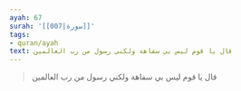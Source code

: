 ```yaml
---
ayah: 67
surah: '[[007|سورة]]'
tags:
- quran/ayah
text: قال يا قوم ليس بي سفاهة ولكني رسول من رب العالمين
---
```

> قال يا قوم ليس بي سفاهة ولكني رسول من رب العالمين
